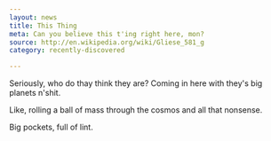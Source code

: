 ```yaml
---
layout: news
title: This Thing
meta: Can you believe this t'ing right here, mon?
source: http://en.wikipedia.org/wiki/Gliese_581_g
category: recently-discovered

---
```


Seriously, who do thay think they are? Coming in here with they's big planets n'shit.

Like, rolling a ball of mass through the cosmos and all that nonsense.

Big pockets, full of lint.